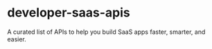 # developer-saas-apis
A curated list of APIs to help you build SaaS apps faster, smarter, and easier.
